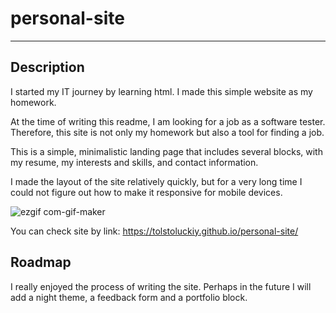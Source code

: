 # personal-site
____
## Description
I started my IT journey by learning html. I made this simple website as my homework.

At the time of writing this readme, I am looking for a job as a software tester. Therefore, this site is not only my homework but also a tool for finding a job.

This is a simple, minimalistic landing page that includes several blocks, with my resume, my interests and skills, and contact information.

I made the layout of the site relatively quickly, but for a very long time I could not figure out how to make it responsive for mobile devices.

![ezgif com-gif-maker](https://user-images.githubusercontent.com/118686861/203508272-35f11a3b-2ae5-41d0-9bfc-ae6be8f22ad9.gif)

You can check site by link: https://tolstoluckiy.github.io/personal-site/

## Roadmap
I really enjoyed the process of writing the site. Perhaps in the future I will add a night theme, a feedback form and a portfolio block.
